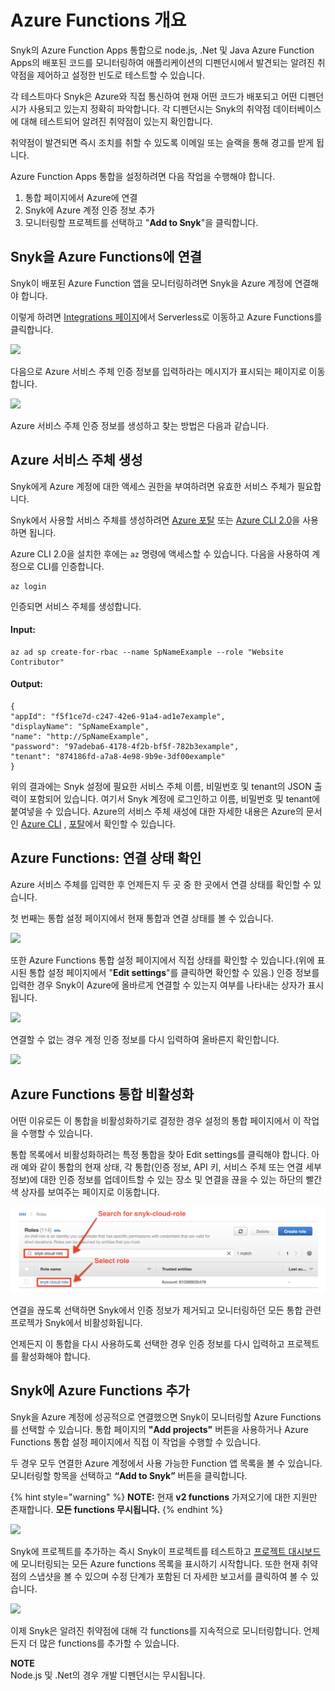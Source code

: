 # Azure Functions 개요

Snyk의 Azure Function Apps 통합으로 node.js, .Net 및 Java Azure Function Apps의 배포된 코드를 모니터링하여 애플리케이션의 디펜던시에서 발견되는 알려진 취약점을 제어하고 설정한 빈도로 테스트할 수 있습니다.

각 테스트마다 Snyk은 Azure와 직접 통신하여 현재 어떤 코드가 배포되고 어떤 디펜던시가 사용되고 있는지 정확히 파악합니다. 각 디펜던시는 Snyk의 취약점 데이터베이스에 대해 테스트되어 알려진 취약점이 있는지 확인합니다.

취약점이 발견되면 즉시 조치를 취할 수 있도록 이메일 또는 슬랙을 통해 경고를 받게 됩니다.

Azure Function Apps 통합을 설정하려면 다음 작업을 수행해야 합니다.

1. 통합 페이지에서 Azure에 연결
2. Snyk에 Azure 계정 인증 정보 추가
3. 모니터링할 프로젝트를 선택하고 "**Add to Snyk**"을 클릭합니다.

## Snyk을 **Azure Functions**에 연결

Snyk이 배포된 Azure Function 앱을 모니터링하려면 Snyk을 Azure 계정에 연결해야 합니다.

이렇게 하려면 [Integrations 페이지](https://app.snyk.io/integrations)에서 Serverless로 이동하고 Azure Functions를 클릭합니다.

![](<../../../.gitbook/assets/Screenshot 2021-10-27 at 09.36.33.png>)

다음으로 Azure 서비스 주체 인증 정보를 입력하라는 메시지가 표시되는 페이지로 이동합니다.

![](<../../../.gitbook/assets/image (29).png>)

Azure 서비스 주체 인증 정보를 생성하고 찾는 방법은 다음과 같습니다.

## **Azure** 서비스 주체 생성

Snyk에게 Azure 계정에 대한 액세스 권한을 부여하려면 유효한 서비스 주체가 필요합니다.

Snyk에서 사용할 서비스 주체를 생성하려면 [Azure 포탈](https://portal.azure.com) 또는 [Azure CLI 2.0](https://docs.microsoft.com/en-us/cli/azure/install-azure-cli)을 사용하면 됩니다.

Azure CLI 2.0을 설치한 후에는 `az` 명령에 액세스할 수 있습니다. 다음을 사용하여 계정으로 CLI를 인증합니다.

```
az login
```

인증되면 서비스 주체를 생성합니다.

#### Input:

```
az ad sp create-for-rbac --name SpNameExample --role "Website Contributor"
```

#### Output:

```
{
"appId": "f5f1ce7d-c247-42e6-91a4-ad1e7example",
"displayName": "SpNameExample",
"name": "http://SpNameExample",
"password": "97adeba6-4178-4f2b-bf5f-782b3example",
"tenant": "874186fd-a7a8-4e98-9b9e-3df00example"
}
```

위의 결과에는 Snyk 설정에 필요한 서비스 주체 이름, 비밀번호 및 tenant의 JSON 출력이 포함되어 있습니다. 여기서 Snyk 계정에 로그인하고 이름, 비밀번호 및 tenant에 붙여넣을 수 있습니다. Azure의 서비스 주체 새성에 대한 자세한 내용은 Azure의 문서인 [Azure CLI](https://docs.microsoft.com/en-us/cli/azure/create-an-azure-service-principal-azure-cli) , [포탈](https://docs.microsoft.com/en-us/azure/azure-resource-manager/resource-group-create-service-principal-portal)에서 확인할 수 있습니다.

## **Azure Functions:** 연결 상태 확인

Azure 서비스 주체를 입력한 후 언제든지 두 곳 중 한 곳에서 연결 상태를 확인할 수 있습니다.

첫 번째는 통합 설정 페이지에서 현재 통합과 연결 상태를 볼 수 있습니다.

![](<../../../.gitbook/assets/image (25).png>)

또한 Azure Functions 통합 설정 페이지에서 직접 상태를 확인할 수 있습니다.(위에 표시된 통합 설정 페이지에서 "**Edit settings**"를 클릭하면 확인할 수 있음.) 인증 정보를 입력한 경우 Snyk이 Azure에 올바르게 연결할 수 있는지 여부를 나타내는 상자가 표시됩니다.

![](<../../../.gitbook/assets/image (31).png>)

연결할 수 없는 경우 계정 인증 정보를 다시 입력하여 올바른지 확인합니다.

![](<../../../.gitbook/assets/image (27).png>)

## **Azure Functions** 통합 비활성화

어떤 이유로든 이 통합을 비활성화하기로 결정한 경우 설정의 통합 페이지에서 이 작업을 수행할 수 있습니다.

통합 목록에서 비활성화하려는 특정 통합을 찾아 Edit settings를 클릭해야 합니다. 아래 예와 같이 통합의 현재 상태, 각 통합(인증 정보, API 키, 서비스 주체 또는 연결 세부 정보)에 대한 인증 정보를 업데이트할 수 있는 장소 및 연결을 끊을 수 있는 하단의 빨간색 상자를 보여주는 페이지로 이동합니다.

![](<../../../.gitbook/assets/image (26).png>)

연결을 끊도록 선택하면 Snyk에서 인증 정보가 제거되고 모니터링하던 모든 통합 관련 프로젝가 Snyk에서 비활성화됩니다.

언제든지 이 통합을 다시 사용하도록 선택한 경우 인증 정보를 다시 입력하고 프로젝트를 활성화해야 합니다.

## Snyk에 Azure Functions 추가

Snyk을 Azure 계정에 성공적으로 연결했으면 Snyk이 모니터링할 Azure Functions를 선택할 수 있습니다. 통합 페이지의 **"Add projects"** 버튼을 사용하거나 Azure Functions 통합 설정 페이지에서 직접 이 작업을 수행할 수 있습니다.

두 경우 모두 연결한 Azure 계정에서 사용 가능한 Function 앱 목록을 볼 수 있습니다. 모니터링할 항목을 선택하고 **“Add to Snyk”** 버튼을 클릭합니다.

{% hint style="warning" %}
**NOTE:** 현재 **v2 functions** 가져오기에 대한 지원만 존재합니다. **모든 functions 무시됩니다.**&#x20;
{% endhint %}

![](<../../../.gitbook/assets/image (30).png>)

Snyk에 프로젝트를 추가하는 즉시 Snyk이 프로젝트를 테스트하고 [프로젝트 대시보드](https://app.snyk.io/projects)에 모니터링되는 모든 Azure functions 목록을 표시하기 시작합니다. 또한 현재 취약점의 스냅샷을 볼 수 있으며 수정 단계가 포함된 더 자세한 보고서를 클릭하여 볼 수 있습니다.

![](<../../../.gitbook/assets/image (32).png>)

이제 Snyk은 알려진 취약점에 대해 각 functions를 지속적으로 모니터링합니다. 언제든지 더 많은 functions를 추가할 수 있습니다.

**NOTE**\
Node.js 및 .Net의 경우 개발 디펜던시는 무시됩니다.
